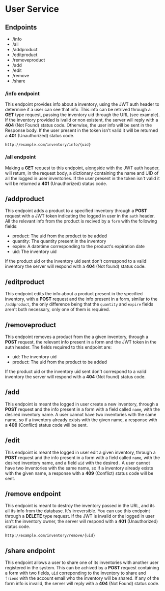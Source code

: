 # User Service

## Endpoints

- /info
- /all
- /addproduct
- /editproduct
- /removeproduct
- /add
- /edit
- /remove
- /share

### /info endpoint

This endpoint provides info about a inventory, using the JWT auth header to
determine if a user can see that info. This info can be retrived through a 
**GET** type request, passing the inventory uid through the URL (see example). 
If the inventory provided is ivalid or non existent, the server will reply 
with a **404** (Not Found) status code. Otherwise, the user info
will be sent in the Response body. If the user present in the token isn't valid
it will be returned a **401** (Unauthorized) status code.

``http://example.com/inventory/info/{uid}``

### /all endpoint

Making a **GET** request to this endpoint, alongside with the JWT auth header,
will return, in the request body, a dictionary containing the name and UID
of all the logged in user inventories. If the user present in the token isn't valid
it will be returned a **401** (Unauthorized) status code.

## /addproduct

This endpoint adds a product to a specified inventory through a **POST** request
with a JWT token indicating the logged in user in the `auth` header. All the
relevant info from the product is recived by a `form` with the following fields:

- product: The uid from the product to be added
- quantity: The quantity present in the inventory
- expire: A datetime corresponding to the product's expiration date
- uid: The inventory uid

If the product uid or the inventory uid sent don't correspond to a valid
inventory the server will respond with a **404** (Not found) status code.

## /editproduct

This endpoint edits the info about a product present in the specified inventory,
with a **POST** request and the info present in a form, similar to the
``/addproduct``, the only difference being that the `quantity` and `expire`
fields aren't both necessary, only one of them is required.

## /removeproduct

This endpoint removes a product from the a given inventory, through a **POST**
request, the relevant info present in a form and the JWT token in the auth
header. The fields required to this endpoint are:

- uid: The inventory uid
- product: The uid from the product to be added

If the product uid or the inventory uid sent don't correspond to a valid
inventory the server will respond with a **404** (Not found) status code.

## /add

This endpoint is meant the logged in user create a new inventory, through a
**POST** request and the info present in a form with a field called `name`, with
the desired inventory name. A user cannot have two inventories with the same
name, so if a inventory already exists with the given name, a response with a
**409** (Conflict) status code will be sent.

## /edit

This endpoint is meant the logged in user edit a given inventory, through a
**POST** request and the info present in a form with a field called `name`, with
the desired inventory name, and a field `uid` with the desired . A user cannot 
have two inventories with the same name, so if a inventory already exists with 
the given name, a response with a **409** (Conflict) status code will be sent.

## /remove endpoint

This endpoint is meant to destroy the inventory passed in the URL, and its all its 
info from the database. It's irreversible. You can use this endpoint through a
**DELETE** type request. If the JWT is invalid or the logged in user isn't the inventory
owner, the server will respond with a **401** (Unauthorized) status code. 

``http://example.com/inventory/remove/{uid}``

## /share endpoint

This endpoint allows a user to share one of its inventories with another user
registered in the system. This can be achived by a **POST** request containing a
form with two fields, ``uid`` correponding to the inventory to share and
`friend` with the account email who the inventory will be shared. If any of the
form info is invalid, the server will reply with a **404** (Not Found) status
code.
